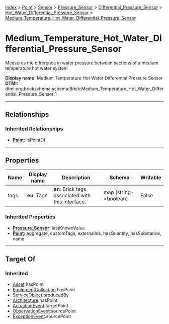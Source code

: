 [Index](../../../../../index.md) > [Point](../../../../Point.md) > [Sensor](../../../Sensor.md) > [Pressure_Sensor](../../Pressure_Sensor.md) > [Differential_Pressure_Sensor](../Differential_Pressure_Sensor.md) > [Hot_Water_Differential_Pressure_Sensor](Hot_Water_Differential_Pressure_Sensor.md) > [Medium_Temperature_Hot_Water_Differential_Pressure_Sensor](#)
# Medium_Temperature_Hot_Water_Differential_Pressure_Sensor

Measures the difference in water pressure between sections of a medium temperature hot water system


**Display name:** Medium Temperature Hot Water Differential Pressure Sensor<br />
**DTMI:** dtmi:org:brickschema:schema:Brick:Medium_Temperature_Hot_Water_Differential_Pressure_Sensor;1

---

## Relationships

### Inherited Relationships
* **[Point](../../../../Point.md):** isPointOf

---

## Properties

|Name|Display name|Description|Schema|Writable|
|-|-|-|-|-|
|tags|**en**: Tags|**en**: Brick tags associated with this interface.|map (string->boolean)|False|
### Inherited Properties
* **[Pressure_Sensor](../../Pressure_Sensor.md):** lastKnownValue
* **[Point](../../../../Point.md):** aggregate, customTags, externalIds, hasQuantity, hasSubstance, name

---

## Target Of
### Inherited
* [Asset](../../../../../Asset/Asset.md).hasPoint
* [EquipmentCollection](../../../../../Collection/EquipmentCollection.md).hasPoint
* [ServiceObject](../../../../../Information/ServiceObject/ServiceObject.md).producedBy
* [Architecture](../../../../../Space/Architecture/Architecture.md).hasPoint
* [ActuationEvent](../../../../../Event/PointEvent/ActuationEvent.md).targetPoint
* [ObservationEvent](../../../../../Event/PointEvent/ObservationEvent.md).sourcePoint
* [ExceptionEvent](../../../../../Event/PointEvent/ExceptionEvent.md).sourcePoint
